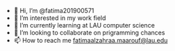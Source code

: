 - 👋 Hi, I’m @fatima201900571
- 👀 I’m interested in my work field
- 🌱 I’m currently learning at LAU computer science
- 💞️ I’m looking to collaborate on prigramming chances
- 📫 How to reach me fatimaalzahraa.maarouf@lau.edu

<!---
fatima201900571/fatima201900571 is a ✨ special ✨ repository because its `README.md` (this file) appears on your GitHub profile.
You can click the Preview link to take a look at your changes.
--->
